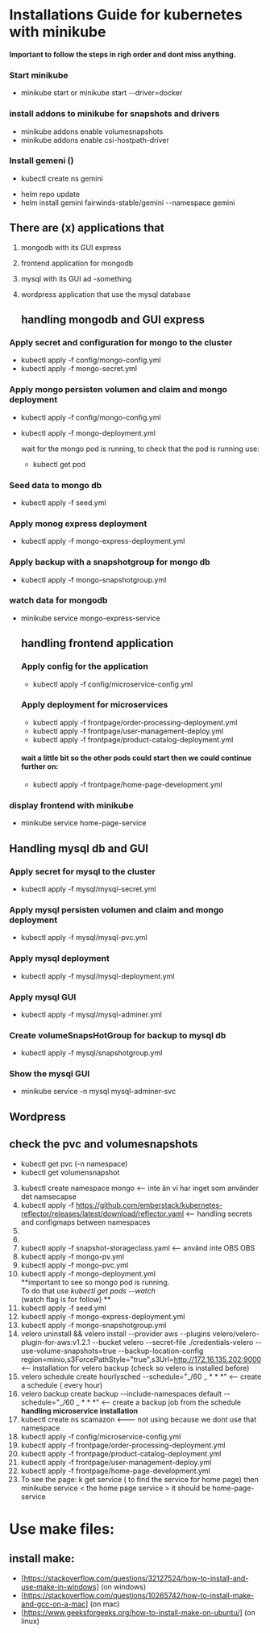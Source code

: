 # Installations Guide for kubernetes with minikube

**Important to follow the steps in righ order and dont miss anything.**

### Start minikube

- minikube start or minikube start --driver=docker

### install addons to minikube for snapshots and drivers

- minikube addons enable volumesnapshots
- minikube addons enable csi-hostpath-driver

### Install gemeni ()

- kubectl create ns gemini
<!-- - to check if the helm needs to update    -->
- helm repo update
- helm install gemini fairwinds-stable/gemini --namespace gemini

## There are (x) applications that

1. mongodb with its GUI express
2. frontend application for mongodb
3. mysql with its GUI ad -something
4. wordpress application that use the mysql database

   ## handling mongodb and GUI express

### Apply secret and configuration for mongo to the cluster

- kubectl apply -f config/mongo-config.yml
- kubectl apply -f mongo-secret.yml

### Apply mongo persisten volumen and claim and mongo deployment

<!-- - kubectl apply -f mongo-pv.yml -->

- kubectl apply -f config/mongo-config.yml
- kubectl apply -f mongo-deployment.yml

  wait for the mongo pod is running, to check that the pod is running use:

  - kubectl get pod

### Seed data to mongo db

- kubectl apply -f seed.yml

### Apply monog express deployment

- kubectl apply -f mongo-express-deployment.yml

### Apply backup with a snapshotgroup for mongo db

- kubectl apply -f mongo-snapshotgroup.yml

### watch data for mongodb

- minikube service mongo-express-service

  ## handling frontend application

  ### Apply config for the application

  - kubectl apply -f config/microservice-config.yml

  ### Apply deployment for microservices

  - kubectl apply -f frontpage/order-processing-deployment.yml
  - kubectl apply -f frontpage/user-management-deploy.yml
  - kubectl apply -f frontpage/product-catalog-deployment.yml

  #### wait a little bit so the other pods could start then we could continue further on:

  - kubectl apply -f frontpage/home-page-development.yml

### display frontend with minikube

- minikube service home-page-service

## Handling mysql db and GUI

### Apply secret for mysql to the cluster

- kubectl apply -f mysql/mysql-secret.yml

### Apply mysql persisten volumen and claim and mongo deployment

- kubectl apply -f mysql/mysql-pvc.yml

### Apply mysql deployment

- kubectl apply -f mysql/mysql-deployment.yml

### Apply mysql GUI

- kubectl apply -f mysql/mysql-adminer.yml

### Create volumeSnapsHotGroup for backup to mysql db

- kubectl apply -f mysql/snapshotgroup.yml

### Show the mysql GUI

- minikube service -n mysql mysql-adminer-svc

## Wordpress

## check the pvc and volumesnapshots

- kubectl get pvc (-n namespace)
- kubectl get volumensnapshot

3. kubectl create namespace mongo <-- inte än vi har inget som använder det namsecapse
4. kubectl apply -f https://github.com/emberstack/kubernetes-reflector/releases/latest/download/reflector.yaml <-- handling secrets and configmaps between namespaces
5.
6.
7. kubectl apply -f snapshot-storageclass.yaml <-- använd inte OBS OBS
8. kubectl apply -f mongo-pv.yml
9. kubectl apply -f mongo-pvc.yml
10. kubectl apply -f mongo-deployment.yml
    <br>
    **important to see so mongo pod is running. <br>
    To do that use _kubectl get pods --watch_ <br>
    (watch flag is for follow) **
11. kubectl apply -f seed.yml
12. kubectl apply -f mongo-express-deployment.yml
13. kubectl apply -f mongo-snapshotgroup.yml
14. velero uninstall && velero install --provider aws --plugins velero/velero-plugin-for-aws:v1.2.1 --bucket velero --secret-file ./credentials-velero --use-volume-snapshots=true --backup-location-config region=minio,s3ForcePathStyle="true",s3Url=http://172.16.135.202:9000 <-- installation for velero backup (check so velero is installed before)
15. velero schedule create hourlysched --schedule="_/60 _ \* \* \*" <-- create a schedule ( every hour)
16. velero backup create backup --include-namespaces default --schedule="_/60 _ \* \* \*" <-- create a backup job from the schedule
    **handling microservice installation**
17. kubectl create ns scamazon <--- not using because we dont use that namespace
18. kubectl apply -f config/microservice-config.yml
19. kubectl apply -f frontpage/order-processing-deployment.yml
20. kubectl apply -f frontpage/product-catalog-deployment.yml
21. kubectl apply -f frontpage/user-management-deploy.yml
22. kubectl apply -f frontpage/home-page-development.yml
23. To see the page: k get service ( to find the service for home page) then minikube service < the home page service > it should be home-page-service

# Use make files:

## install make:

- [https://stackoverflow.com/questions/32127524/how-to-install-and-use-make-in-windows] (on windows)
- [https://stackoverflow.com/questions/10265742/how-to-install-make-and-gcc-on-a-mac] (on mac)
- [https://www.geeksforgeeks.org/how-to-install-make-on-ubuntu/] (on linux)

